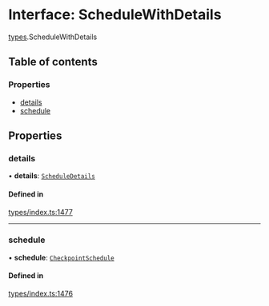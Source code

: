 # Interface: ScheduleWithDetails

[types](../wiki/types).ScheduleWithDetails

## Table of contents

### Properties

- [details](../wiki/types.ScheduleWithDetails#details)
- [schedule](../wiki/types.ScheduleWithDetails#schedule)

## Properties

### details

• **details**: [`ScheduleDetails`](../wiki/api.entities.CheckpointSchedule.types.ScheduleDetails)

#### Defined in

[types/index.ts:1477](https://github.com/PolymeshAssociation/polymesh-sdk/blob/079537ad/src/types/index.ts#L1477)

___

### schedule

• **schedule**: [`CheckpointSchedule`](../wiki/api.entities.CheckpointSchedule.CheckpointSchedule)

#### Defined in

[types/index.ts:1476](https://github.com/PolymeshAssociation/polymesh-sdk/blob/079537ad/src/types/index.ts#L1476)
